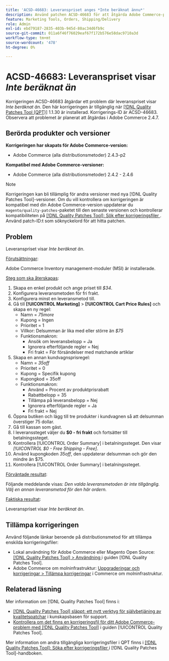 ```yaml
---
title: 'ACSD-46683: Leveranspriset anges *Inte beräknat ännu*'
description: Använd patchen ACSD-46683 för att åtgärda Adobe Commerce-problemet där fraktpriset visar *ännu ej beräknat*.
feature: Marketing Tools, Orders, Shipping/Delivery
role: Admin
exl-id: ebd79187-2835-403b-945d-80ac34d6fb9c
source-git-commit: 011a6f46f76029eaf67f172b576e58dac9710a3d
workflow-type: tm+mt
source-wordcount: '478'
ht-degree: 0%

---
```


# ACSD-46683: Leveranspriset visar *Inte beräknat än*

Korrigeringen ACSD-46683 åtgärdar ett problem där leveranspriset visar *Inte beräknat än*. Den här korrigeringen är tillgänglig när [[!DNL Quality Patches Tool (QPT)]](https://experienceleague.adobe.com/sv/docs/commerce-operations/tools/quality-patches-tool/quality-patches-tool-to-self-serve-quality-patches) 1.1.30 är installerad. Korrigerings-ID är ACSD-46683. Observera att problemet är planerat att åtgärdas i Adobe Commerce 2.4.7.

## Berörda produkter och versioner

**Korrigeringen har skapats för Adobe Commerce-version:**

* Adobe Commerce (alla distributionsmetoder) 2.4.3-p2

**Kompatibel med Adobe Commerce-versioner:**

* Adobe Commerce (alla distributionsmetoder) 2.4.2 - 2.4.6

>[!NOTE]
>
>Korrigeringen kan bli tillämplig för andra versioner med nya [!DNL Quality Patches Tool]-versioner. Om du vill kontrollera om korrigeringen är kompatibel med din Adobe Commerce-version uppdaterar du `magento/quality-patches`-paketet till den senaste versionen och kontrollerar kompatibiliteten på [[!DNL Quality Patches Tool]: Sök efter korrigeringsfiler ](https://experienceleague.adobe.com/tools/commerce-quality-patches/index.html?lang=sv-SE). Använd patch-ID:t som söknyckelord för att hitta patchen.

## Problem

Leveranspriset visar *Inte beräknat än*.

<u>Förutsättningar</u>:

Adobe Commerce Inventory management-moduler (MSI) är installerade.

<u>Steg som ska återskapas</u>:

1. Skapa en enkel produkt och ange priset till *$34*.
1. Konfigurera leveransmetoden för fri frakt.
1. Konfigurera minst en leveransmetod till.
1. Gå till **[!UICONTROL Marketing]** > **[!UICONTROL Cart Price Rules]** och skapa en ny regel:
   * Namn = *75more*
   * Kupong = Ingen
   * Prioritet = 1
   * Villkor: Delsumman är lika med eller större än *$75*
   * Funktionsmakron:
      * Ansök om leveransbelopp = Ja
      * Ignorera efterföljande regler = Nej
      * Fri frakt = För försändelser med matchande artiklar
1. Skapa en annan kundvagnsprisregel:
   * Namn = *35off*
   * Prioritet = 0
   * Kupong = Specifik kupong
   * Kupongkod = 35off
   * Funktionsmakron:
      * Använd = Procent av produktprisrabatt
      * Rabattbelopp = 35
      * Tillämpa på leveransbelopp = Nej
      * Ignorera efterföljande regler = Ja
      * Fri frakt = Nej
1. Öppna butiken och lägg till tre produkter i kundvagnen så att delsumman överstiger 75 dollar.
1. Gå till kassan som gäst.
1. I leveranssteget väljer du **$0 - fri frakt** och fortsätter till betalningssteget.
1. Kontrollera [!UICONTROL Order Summary] i betalningssteget. Den visar *[!UICONTROL $0 - Free Shipping - Free]*.
1. Använd kupongkoden *35off*, den uppdaterar delsumman och gör den mindre än $75.
1. Kontrollera [!UICONTROL Order Summary] i betalningssteget.

<u>Förväntade resultat</u>:

Följande meddelande visas: *Den valda leveransmetoden är inte tillgänglig. Välj en annan leveransmetod för den här ordern.*

<u>Faktiska resultat</u>:

Leveranspriset visar *Inte beräknat än*.

## Tillämpa korrigeringen

Använd följande länkar beroende på distributionsmetod för att tillämpa enskilda korrigeringsfiler:

* Lokal användning för Adobe Commerce eller Magento Open Source: [[!DNL Quality Patches Tool] > Användning ](/help/tools/quality-patches-tool/usage.md) i guiden [!DNL Quality Patches Tool].
* Adobe Commerce om molninfrastruktur: [Uppgraderingar och korrigeringar > Tillämpa korrigeringar](https://experienceleague.adobe.com/docs/commerce-cloud-service/user-guide/develop/upgrade/apply-patches.html?lang=sv-SE) i Commerce om molninfrastruktur.

## Relaterad läsning

Mer information om [!DNL Quality Patches Tool] finns i:

* [[!DNL Quality Patches Tool] släppt: ett nytt verktyg för självbetjäning av kvalitetspatchar](https://experienceleague.adobe.com/sv/docs/commerce-operations/tools/quality-patches-tool/quality-patches-tool-to-self-serve-quality-patches) i kunskapsbasen för support.
* [Kontrollera om det finns en korrigeringsfil för ditt Adobe Commerce-problem med  [!DNL Quality Patches Tool]](/help/tools/quality-patches-tool/patches-available-in-qpt/check-patch-for-magento-issue-with-magento-quality-patches.md) i guiden [!UICONTROL Quality Patches Tool].


Mer information om andra tillgängliga korrigeringsfiler i QPT finns i [[!DNL Quality Patches Tool]: Söka efter korrigeringsfiler ](https://experienceleague.adobe.com/tools/commerce-quality-patches/index.html?lang=sv-SE) i [!DNL Quality Patches Tool]-handboken.
